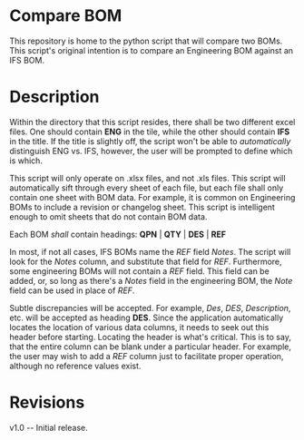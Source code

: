 # Compare BOM
This repository is home to the python script that will compare two BOMs.  This script's original intention is to compare an Engineering BOM against an IFS BOM.   

# Description 
Within the directory that this script resides, there shall be two different excel files.  One should contain **ENG** in the tile, while the other should contain **IFS** in the title.  If the title is slightly off, the script won't be able to _automatically_ distinguish ENG vs. IFS, however, the user will be prompted to define which is which.  

This script will only operate on .xlsx files, and not .xls files. This script will automatically sift through every sheet of each file, but each file shall only contain one sheet with BOM data.  For example, it is common on Engineering BOMs to include a revision or changelog sheet.  This script is intelligent enough to omit sheets that do not contain BOM data.  

Each BOM _shall_ contain headings: __QPN__ | __QTY__ | __DES__ | __REF__ 

In most, if not all cases, IFS BOMs name the _REF_ field _Notes_.  The script will look for the _Notes_ column, and substitute that field for _REF_.  Furthermore, some engineering BOMs will not contain a _REF_ field.  This field can be added, or, so long as there's a _Notes_ field in the engineering BOM, the _Note_ field can be used in place of _REF_.  

Subtle discrepancies will be accepted.  For example, _Des_, _DES_, _Description_, etc. will be accepted as heading __DES__.  Since the application automatically locates the location of various data columns, it needs to seek out this header before starting. Locating the header is what's critical.  This is to say, that the entire column can be blank under a particular header.  For example, the user may wish to add a _REF_ column just to facilitate proper operation, although no reference values exist.  

# Revisions
v1.0 -- Initial release.   